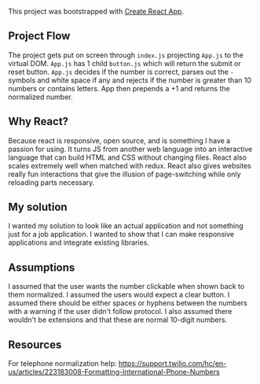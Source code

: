 This project was bootstrapped with [Create React App](https://github.com/facebook/create-react-app).

## Project Flow

The project gets put on screen through `index.js` projecting `App.js` to the virtual DOM. `App.js` has 1 child `button.js` which will return the submit or reset button. `App.js` decides if the number is correct, parses out the `-` symbols and white space if any and rejects if the number is greater than 10 numbers or contains letters. App then prepends a +1 and returns the normalized number.

## Why React?

Because react is responsive, open source, and is something I have a passion for using. It turns JS from another web language into an interactive language that can build HTML and CSS without changing files. React also scales extremely well when matched with redux. React also gives websites really fun interactions that give the illusion of page-switching while only reloading parts necessary.

## My solution

I wanted my solution to look like an actual application and not something just for a job application. I wanted to show that I can make responsive applications and integrate existing libraries.

## Assumptions

I assumed that the user wants the number clickable when shown back to them normalized. I assumed the users would expect a clear button. I assumed there should be either spaces or hyphens between the numbers with a warning if the user didn't follow protocol. I also assumed there wouldn't be extensions and that these are normal 10-digit numbers.

## Resources

For telephone normalization help: https://support.twilio.com/hc/en-us/articles/223183008-Formatting-International-Phone-Numbers

